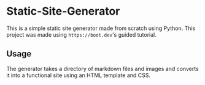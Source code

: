 # Static-Site-Generator

This is a simple static site generator made from scratch using Python. This project was made using `https://boot.dev`'s guided tutorial.

## Usage
The generator takes a directory of markdown files and images and converts it into a functional site using an HTML template and CSS.
